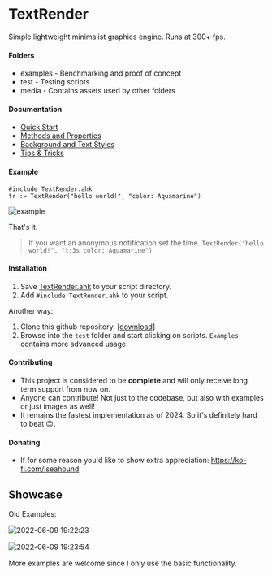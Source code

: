 # TextRender

Simple lightweight minimalist graphics engine. Runs at 300+ fps.

#### Folders

* examples - Benchmarking and proof of concept
* test - Testing scripts
* media - Contains assets used by other folders

#### Documentation

* [Quick Start](https://github.com/iseahound/TextRender/wiki/Quick-Start)
* [Methods and Properties](https://github.com/iseahound/TextRender/wiki/Methods-and-Properties)
* [Background and Text Styles](https://github.com/iseahound/TextRender/wiki/Styles)
* [Tips & Tricks](https://github.com/iseahound/TextRender/wiki/Tips-&-Tricks)

#### Example

    #include TextRender.ahk
    tr := TextRender("hello world!", "color: Aquamarine")

![example](https://github.com/user-attachments/assets/9fcc377c-827f-4381-a251-8e85670ca789)

That's it.

> If you want an anonymous notification set the time.
> `TextRender("hello world!", "t:3s color: Aquamarine")`

#### Installation

1. Save [TextRender.ahk](https://github.com/iseahound/TextRender/blob/main/TextRender.ahk) to your script directory.
2. Add `#include TextRender.ahk` to your script.

Another way:
1. Clone this github repository. [[download]](https://github.com/iseahound/TextRender/archive/refs/heads/main.zip)
2. Browse into the `test` folder and start clicking on scripts. `Examples` contains more advanced usage.

#### Contributing

* This project is considered to be **complete** and will only receive long term support from now on.
* Anyone can contribute! Not just to the codebase, but also with examples or just images as well!
* It remains the fastest implementation as of 2024. So it's definitely hard to beat 😊.

#### Donating
* If for some reason you'd like to show extra appreciation: https://ko-fi.com/iseahound

## Showcase

Old Examples:

![2022-06-09 19꞉22꞉23](https://user-images.githubusercontent.com/9779668/172961086-a96d6815-5e01-4edd-bfb5-56e027c2cfda.png)

![2022-06-09 19꞉23꞉54](https://user-images.githubusercontent.com/9779668/172961157-17a6d10d-5152-4e4f-9349-0fb76c09b9bd.png)

More examples are welcome since I only use the basic functionality.

